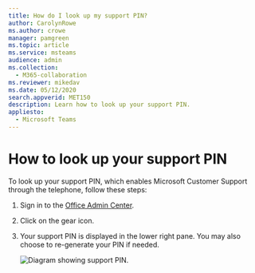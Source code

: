 ```yaml
---
title: How do I look up my support PIN?
author: CarolynRowe
ms.author: crowe
manager: pamgreen
ms.topic: article
ms.service: msteams
audience: admin
ms.collection: 
  - M365-collaboration
ms.reviewer: mikedav
ms.date: 05/12/2020
search.appverid: MET150
description: Learn how to look up your support PIN.
appliesto: 
  - Microsoft Teams
---
```


# How to look up your support PIN

To look up your support PIN, which enables Microsoft Customer Support through the telephone, follow these steps: 

1. Sign in to the [Office Admin Center](https://admin.microsoft.com/Adminportal/Home?source=applauncher#/homepage). 

2. Click on the gear icon.

3. Your support PIN is displayed in the lower right pane. You may also choose to re-generate your PIN if needed.  

   ![Diagram showing support PIN.](media/support-pin.png)
